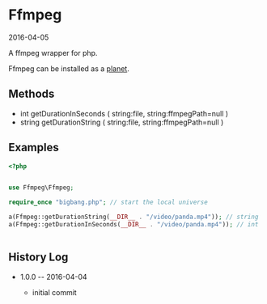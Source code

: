 Ffmpeg
================
2016-04-05


A ffmpeg wrapper for php.

Ffmpeg can be installed as a [planet](https://github.com/lingtalfi/Observer/blob/master/article/article.planetReference.eng.md).



Methods
-----------

- int   getDurationInSeconds ( string:file, string:ffmpegPath=null )
- string    getDurationString ( string:file, string:ffmpegPath=null )



Examples
--------------

```php
<?php


use Ffmpeg\Ffmpeg;

require_once "bigbang.php"; // start the local universe

a(Ffmpeg::getDurationString(__DIR__ . "/video/panda.mp4")); // string   01:30:24.09
a(Ffmpeg::getDurationInSeconds(__DIR__ . "/video/panda.mp4")); // int   5424
    
```





History Log
------------------
    
- 1.0.0 -- 2016-04-04

    - initial commit
    
    